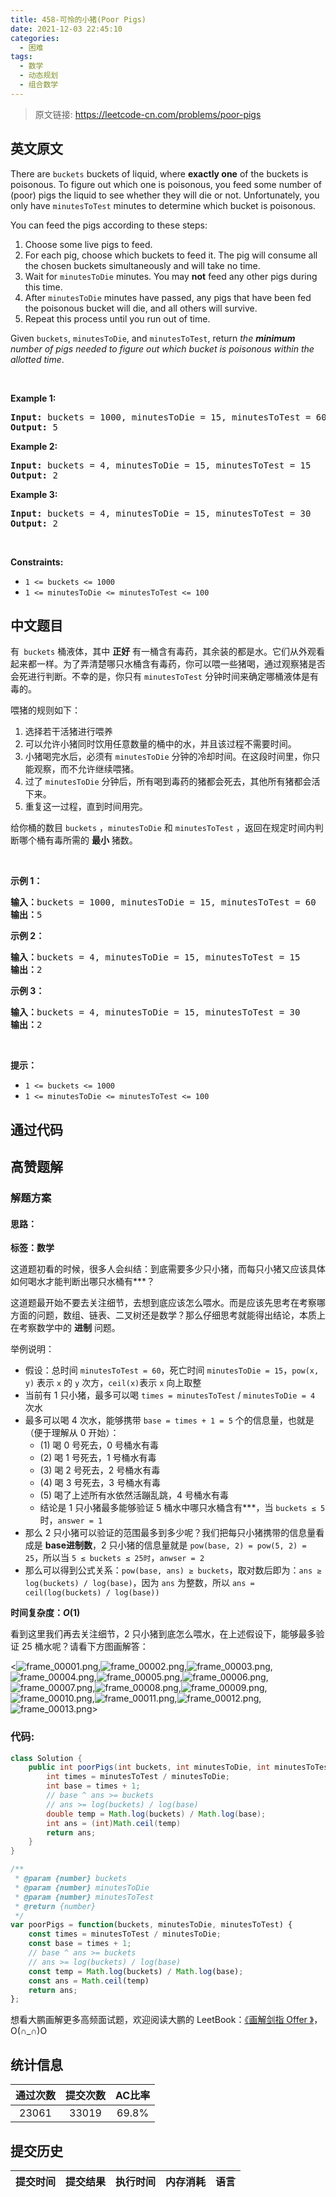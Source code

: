```yaml
---
title: 458-可怜的小猪(Poor Pigs)
date: 2021-12-03 22:45:10
categories:
  - 困难
tags:
  - 数学
  - 动态规划
  - 组合数学
---
```


> 原文链接: https://leetcode-cn.com/problems/poor-pigs


## 英文原文
<div><p>There are <code>buckets</code> buckets of liquid, where <strong>exactly one</strong> of the buckets is poisonous. To figure out which one is poisonous, you feed some number of (poor) pigs the liquid to see whether they will die or not. Unfortunately, you only have <code>minutesToTest</code> minutes to determine which bucket is poisonous.</p>

<p>You can feed the pigs according to these steps:</p>

<ol>
	<li>Choose some live pigs to feed.</li>
	<li>For each pig, choose which buckets to feed it. The pig will consume all the chosen buckets simultaneously and will take no time.</li>
	<li>Wait for <code>minutesToDie</code> minutes. You may <strong>not</strong> feed any other pigs during this time.</li>
	<li>After <code>minutesToDie</code> minutes have passed, any pigs that have been fed the poisonous bucket will die, and all others will survive.</li>
	<li>Repeat this process until you run out of time.</li>
</ol>

<p>Given <code>buckets</code>, <code>minutesToDie</code>, and <code>minutesToTest</code>, return <em>the <strong>minimum</strong> number of pigs needed to figure out which bucket is poisonous within the allotted time</em>.</p>

<p>&nbsp;</p>
<p><strong>Example 1:</strong></p>
<pre><strong>Input:</strong> buckets = 1000, minutesToDie = 15, minutesToTest = 60
<strong>Output:</strong> 5
</pre><p><strong>Example 2:</strong></p>
<pre><strong>Input:</strong> buckets = 4, minutesToDie = 15, minutesToTest = 15
<strong>Output:</strong> 2
</pre><p><strong>Example 3:</strong></p>
<pre><strong>Input:</strong> buckets = 4, minutesToDie = 15, minutesToTest = 30
<strong>Output:</strong> 2
</pre>
<p>&nbsp;</p>
<p><strong>Constraints:</strong></p>

<ul>
	<li><code>1 &lt;= buckets &lt;= 1000</code></li>
	<li><code>1 &lt;=&nbsp;minutesToDie &lt;=&nbsp;minutesToTest &lt;= 100</code></li>
</ul>
</div>

## 中文题目
<div><p>有<code> buckets</code> 桶液体，其中 <strong>正好</strong> 有一桶含有毒药，其余装的都是水。它们从外观看起来都一样。为了弄清楚哪只水桶含有毒药，你可以喂一些猪喝，通过观察猪是否会死进行判断。不幸的是，你只有 <code>minutesToTest</code> 分钟时间来确定哪桶液体是有毒的。</p>

<p>喂猪的规则如下：</p>

<ol>
	<li>选择若干活猪进行喂养</li>
	<li>可以允许小猪同时饮用任意数量的桶中的水，并且该过程不需要时间。</li>
	<li>小猪喝完水后，必须有 <code>minutesToDie</code> 分钟的冷却时间。在这段时间里，你只能观察，而不允许继续喂猪。</li>
	<li>过了 <code>minutesToDie</code> 分钟后，所有喝到毒药的猪都会死去，其他所有猪都会活下来。</li>
	<li>重复这一过程，直到时间用完。</li>
</ol>

<p>给你桶的数目 <code>buckets</code> ，<code>minutesToDie</code> 和 <code>minutesToTest</code> ，返回在规定时间内判断哪个桶有毒所需的 <strong>最小</strong> 猪数。</p>

<p> </p>

<p><strong>示例 1：</strong></p>

<pre>
<strong>输入：</strong>buckets = 1000, minutesToDie = 15, minutesToTest = 60
<strong>输出：</strong>5
</pre>

<p><strong>示例 2：</strong></p>

<pre>
<strong>输入：</strong>buckets = 4, minutesToDie = 15, minutesToTest = 15
<strong>输出：</strong>2
</pre>

<p><strong>示例 3：</strong></p>

<pre>
<strong>输入：</strong>buckets = 4, minutesToDie = 15, minutesToTest = 30
<strong>输出：</strong>2
</pre>

<p> </p>

<p><strong>提示：</strong></p>

<ul>
	<li><code>1 <= buckets <= 1000</code></li>
	<li><code>1 <= minutesToDie <= minutesToTest <= 100</code></li>
</ul>
</div>

## 通过代码
<RecoDemo>
</RecoDemo>


## 高赞题解
### 解题方案

#### 思路：

**标签：数学**

这道题初看的时候，很多人会纠结：到底需要多少只小猪，而每只小猪又应该具体如何喝水才能判断出哪只水桶有***？

这道题最开始不要去关注细节，去想到底应该怎么喂水。而是应该先思考在考察哪方面的问题，数组、链表、二叉树还是数学？那么仔细思考就能得出结论，本质上在考察数学中的 **进制** 问题。

举例说明：

- 假设：总时间 `minutesToTest = 60`，死亡时间 `minutesToDie = 15`，`pow(x, y)` 表示 `x` 的 `y` 次方，`ceil(x)`表示 `x` 向上取整
- 当前有 $1$ 只小猪，最多可以喝 `times = minutesToTest` / `minutesToDie = 4` 次水
- 最多可以喝 $4$ 次水，能够携带 `base = times + 1 = 5` 个的信息量，也就是（便于理解从 $0$ 开始）：
  - (1) 喝 $0$ 号死去，$0$ 号桶水有毒
  - (2) 喝 $1$ 号死去，$1$ 号桶水有毒
  - (3) 喝 $2$ 号死去，$2$ 号桶水有毒
  - (4) 喝 $3$ 号死去，$3$ 号桶水有毒
  - (5) 喝了上述所有水依然活蹦乱跳，$4$ 号桶水有毒
  - 结论是 $1$ 只小猪最多能够验证 $5$ 桶水中哪只水桶含有***，当 `buckets ≤ 5` 时，`answer = 1`
- 那么 $2$ 只小猪可以验证的范围最多到多少呢？我们把每只小猪携带的信息量看成是 **base进制数**，$2$ 只小猪的信息量就是 `pow(base, 2) = pow(5, 2) = 25`，所以当 `5 ≤ buckets ≤ 25时`，`anwser = 2`
- 那么可以得到公式关系：`pow(base, ans) ≥ buckets`，取对数后即为：`ans ≥ log(buckets) / log(base)`，因为 `ans` 为整数，所以 `ans = ceil(log(buckets) / log(base))`

**时间复杂度：$O(1)$**

看到这里我们再去关注细节，$2$ 只小猪到底怎么喂水，在上述假设下，能够最多验证 $25$ 桶水呢？请看下方图画解答：

<![frame_00001.png](../images/poor-pigs-0.png),![frame_00002.png](../images/poor-pigs-1.png),![frame_00003.png](../images/poor-pigs-2.png),![frame_00004.png](../images/poor-pigs-3.png),![frame_00005.png](../images/poor-pigs-4.png),![frame_00006.png](../images/poor-pigs-5.png),![frame_00007.png](../images/poor-pigs-6.png),![frame_00008.png](../images/poor-pigs-7.png),![frame_00009.png](../images/poor-pigs-8.png),![frame_00010.png](../images/poor-pigs-9.png),![frame_00011.png](../images/poor-pigs-10.png),![frame_00012.png](../images/poor-pigs-11.png),![frame_00013.png](../images/poor-pigs-12.png)>

### 代码:


```Java []
class Solution {
    public int poorPigs(int buckets, int minutesToDie, int minutesToTest) {
        int times = minutesToTest / minutesToDie;
        int base = times + 1;
        // base ^ ans >= buckets 
        // ans >= log(buckets) / log(base)
        double temp = Math.log(buckets) / Math.log(base);
        int ans = (int)Math.ceil(temp)
        return ans;
    }
}
```
```JavaScript []
/**
 * @param {number} buckets
 * @param {number} minutesToDie
 * @param {number} minutesToTest
 * @return {number}
 */
var poorPigs = function(buckets, minutesToDie, minutesToTest) {
    const times = minutesToTest / minutesToDie;
    const base = times + 1;
    // base ^ ans >= buckets 
    // ans >= log(buckets) / log(base)
    const temp = Math.log(buckets) / Math.log(base);
    const ans = Math.ceil(temp)
    return ans;
};
```

想看大鹏画解更多高频面试题，欢迎阅读大鹏的 LeetBook：[《画解剑指 Offer 》](https://leetcode-cn.com/leetbook/detail/illustrate-lcof/)，O(∩_∩)O

## 统计信息
| 通过次数 | 提交次数 | AC比率 |
| :------: | :------: | :------: |
|    23061    |    33019    |   69.8%   |

## 提交历史
| 提交时间 | 提交结果 | 执行时间 |  内存消耗  | 语言 |
| :------: | :------: | :------: | :--------: | :--------: |
